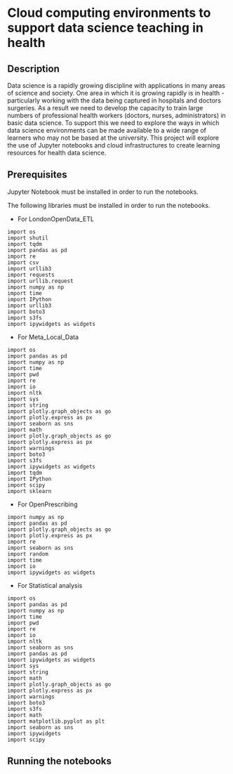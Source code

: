 # Cloud computing environments to support data science teaching in health
## Description
Data science is a rapidly growing discipline with applications in many areas of science and society. One area in which it is growing rapidly is in health - particularly working with the data being captured in hospitals and doctors surgeries. As a result we need to develop the capacity to train large numbers of professional health workers (doctors, nurses, administrators) in basic data science. To support this we need to explore the ways in which data science environments can be made available to a wide range of learners who may not be based at the university. This project will explore the use of Jupyter notebooks and cloud infrastructures to create learning resources for health data science.


## Prerequisites

Jupyter Notebook must be installed in order to run the notebooks.

The following libraries must be installed in order to run the notebooks.

* For LondonOpenData_ETL
```
import os
import shutil
import tqdm
import pandas as pd
import re
import csv
import urllib3
import requests
import urllib.request
import numpy as np
import time
import IPython
import urllib3
import boto3
import s3fs
import ipywidgets as widgets
```
* For Meta_Local_Data
```
import os
import pandas as pd
import numpy as np
import time 
import pwd
import re
import io
import nltk
import sys
import string
import plotly.graph_objects as go
import plotly.express as px
import seaborn as sns
import math
import plotly.graph_objects as go
import plotly.express as px
import warnings
import boto3
import s3fs
import ipywidgets as widgets
import tqdm 
import IPython
import scipy 
import sklearn
```
* For OpenPrescribing
```
import numpy as np
import pandas as pd
import plotly.graph_objects as go
import plotly.express as px
import re
import seaborn as sns
import random
import time
import io
import ipywidgets as widgets
```

* For Statistical analysis
```
import os
import pandas as pd
import numpy as np
import time 
import pwd
import re
import io
import nltk
import seaborn as sns
import pandas as pd
import ipywidgets as widgets
import sys
import string
import math
import plotly.graph_objects as go
import plotly.express as px
import warnings
import boto3
import s3fs
import math
import matplotlib.pyplot as plt
import seaborn as sns
import ipywidgets 
import scipy 
```

## Running the notebooks

